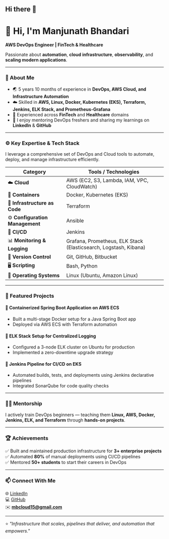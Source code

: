 ## Hi there 👋

<!--
**iammanjubhandari/iammanjubhandari** is a ✨ _special_ ✨ repository because its `README.md` (this file) appears on your GitHub profile.

Here are some ideas to get you started:

- 🔭 I’m currently working on ...
- 🌱 I’m currently learning ...
- 👯 I’m looking to collaborate on ...
- 🤔 I’m looking for help with ...
- 💬 Ask me about ...
- 📫 How to reach me: ...
- 😄 Pronouns: ...
- ⚡ Fun fact: ...
-->


# 👋 Hi, I'm Manjunath Bhandari  
**AWS DevOps Engineer | FinTech & Healthcare**

Passionate about **automation**, **cloud infrastructure**, **observability**, and **scaling modern applications**.

---

### 🧠 About Me  
- 🌏 5 years 10 months of experience in **DevOps, AWS Cloud, and Infrastructure Automation**  
- ☁️ Skilled in **AWS, Linux, Docker, Kubernetes (EKS), Terraform, Jenkins, ELK Stack, and Prometheus-Grafana**  
- 🧩 Experienced across **FinTech** and **Healthcare** domains  
- 💬 I enjoy mentoring DevOps freshers and sharing my learnings on **LinkedIn** & **GitHub**

---

### ⚙️ Key Expertise & Tech Stack

I leverage a comprehensive set of DevOps and Cloud tools to automate, deploy, and manage infrastructure efficiently.

| Category | Tools / Technologies |
|-----------|----------------------|
| ☁️ **Cloud** | AWS (EC2, S3, Lambda, IAM, VPC, CloudWatch) |
| 🐳 **Containers** | Docker, Kubernetes (EKS) |
| 🧱 **Infrastructure as Code** | Terraform |
| ⚙️ **Configuration Management** | Ansible |
| 🚀 **CI/CD** | Jenkins |
| 📊 **Monitoring & Logging** | Grafana, Prometheus, ELK Stack (Elasticsearch, Logstash, Kibana) |
| 🧩 **Version Control** | Git, GitHub, Bitbucket |
| 🖥️ **Scripting** | Bash, Python |
| 🐧 **Operating Systems** | Linux (Ubuntu, Amazon Linux) |

---

### 📂 Featured Projects  

#### 🔹 **Containerized Spring Boot Application on AWS ECS**
- Built a multi-stage Docker setup for a Java Spring Boot app  
- Deployed via AWS ECS with Terraform automation  

#### 🔹 **ELK Stack Setup for Centralized Logging**
- Configured a 3-node ELK cluster on Ubuntu for production  
- Implemented a zero-downtime upgrade strategy  

#### 🔹 **Jenkins Pipeline for CI/CD on EKS**
- Automated builds, tests, and deployments using Jenkins declarative pipelines  
- Integrated SonarQube for code quality checks  

---

### 🧑‍🏫 Mentorship  
I actively train DevOps beginners — teaching them **Linux, AWS, Docker, Jenkins, ELK, and Terraform** through **hands-on projects**.

---

### 🏆 Achievements  
✅ Built and maintained production infrastructure for **3+ enterprise projects**  
✅ Automated **80%** of manual deployments using CI/CD pipelines  
✅ Mentored **50+ students** to start their careers in DevOps  

---

### 📫 Connect With Me  
🌐 [LinkedIn](https://linkedin.com/in/your-link)  
💻 [GitHub](https://github.com/yourusername)  
✉️ **mbcloud15@gmail.com**

---

⭐ _"Infrastructure that scales, pipelines that deliver, and automation that empowers."_  
